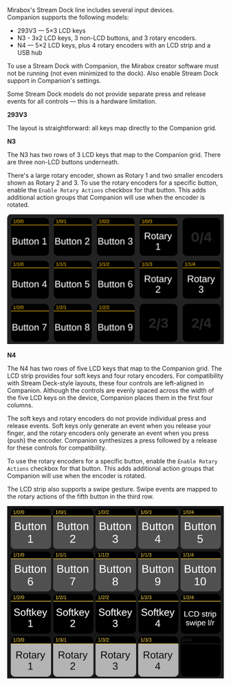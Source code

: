Mirabox's Stream Dock line includes several input devices.  
Companion supports the following models:

- 293V3 — 5×3 LCD keys
- N3 - 3x2 LCD keys, 3 non-LCD buttons, and 3 rotary encoders.
- N4 — 5×2 LCD keys, plus 4 rotary encoders with an LCD strip and a USB hub

To use a Stream Dock with Companion, the Mirabox creator software must not be running (not even minimized to the dock). Also enable Stream Dock support in Companion's settings.

Some Stream Dock models do not provide separate press and release events for all controls — this is a hardware limitation.

**293V3**

The layout is straightforward: all keys map directly to the Companion grid.

**N3**

The N3 has two rows of 3 LCD keys that map to the Companion grid. There are three non-LCD buttons underneath.

There's a large rotary encoder, shown as Rotary 1 and two smaller encoders shown as Rotary 2 and 3. To use the rotary encoders for a specific button, enable the `Enable Rotary Actions` checkbox for that button. This adds additional action groups that Companion will use when the encoder is rotated.

![Stream Dock N3 mapping](images/mirabox-streamdock-n3.png?raw=true 'Stream Dock N3 mapping')

**N4**

The N4 has two rows of five LCD keys that map to the Companion grid. The LCD strip provides four soft keys and four rotary encoders. For compatibility with Stream Deck-style layouts, these four controls are left-aligned in Companion. Although the controls are evenly spaced across the width of the five LCD keys on the device, Companion places them in the first four columns.

The soft keys and rotary encoders do not provide individual press and release events. Soft keys only generate an event when you release your finger, and the rotary encoders only generate an event when you press (push) the encoder. Companion synthesizes a press followed by a release for these controls for compatibility.

To use the rotary encoders for a specific button, enable the `Enable Rotary Actions` checkbox for that button. This adds additional action groups that Companion will use when the encoder is rotated.

The LCD strip also supports a swipe gesture. Swipe events are mapped to the rotary actions of the fifth button in the third row.

![Stream Dock N4 mapping](images/mirabox-streamdock.png?raw=true 'Stream Dock N4 mapping')
